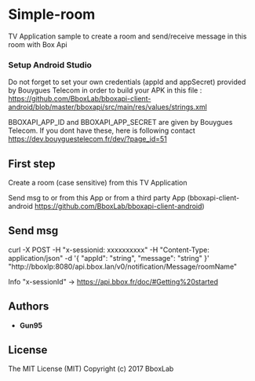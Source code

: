 # Simple-room

TV Application sample to create a room and send/receive message in this room with Box Api

### Setup Android Studio

Do not forget to set your own credentials (appId and appSecret) provided by Bouygues Telecom in order to build your APK in this file : https://github.com/BboxLab/bboxapi-client-android/blob/master/bboxapi/src/main/res/values/strings.xml

BBOXAPI_APP_ID and BBOXAPI_APP_SECRET are given by Bouygues Telecom. If you dont have these, here is following contact https://dev.bouyguestelecom.fr/dev/?page_id=51

## First step

Create a room (case sensitive) from this TV Application

Send msg to or from this App or from a third party App (bboxapi-client-android https://github.com/BboxLab/bboxapi-client-android)

## Send msg 

curl -X POST -H "x-sessionid: xxxxxxxxxx" -H "Content-Type: application/json" -d '{
  "appId": "string",
  "message": "string"
}' "http://bboxIp:8080/api.bbox.lan/v0/notification/Message/roomName"

Info "x-sessionId" -> https://api.bbox.fr/doc/#Getting%20started


## Authors
* **Gun95**

## License
The MIT License (MIT) Copyright (c) 2017 BboxLab
